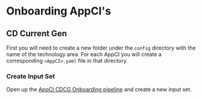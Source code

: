 # Onboarding AppCI's



## CD Current Gen

First you will need to create a new folder under the `config` directory with the name of the technology area. For each AppCI you will create a corresponding `<AppCI>.yaml` file in that directory.

### Create Input Set

Open up the [AppCI CDCG Onboarding pipeline](https://app.harness.io/ng/#/account/H6rHO8vtQYKelD_wgjnMpA/cd/orgs/default/projects/Harness_Automation/pipelines/AppCIOnboarding/input-sets) and create a new input set.



